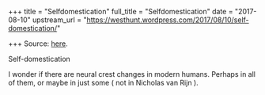+++
title = "Selfdomestication"
full_title = "Selfdomestication"
date = "2017-08-10"
upstream_url = "https://westhunt.wordpress.com/2017/08/10/self-domestication/"

+++
Source: [here](https://westhunt.wordpress.com/2017/08/10/self-domestication/).

Self-domestication

I wonder if there are neural crest changes in modern humans. Perhaps in
all of them, or maybe in just some ( not in Nicholas van Rijn ).
